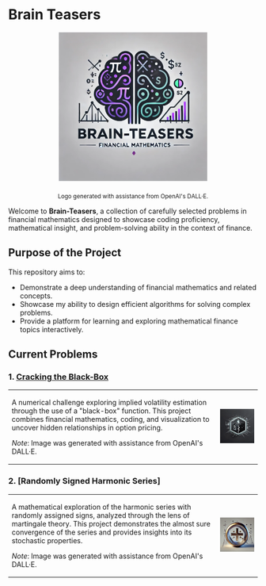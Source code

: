 # Brain Teasers

<div align="center">
  <img src="Brain_Teasers_Logo.png" alt="Brain-Teasers Logo" width="300">
</div>

<p align="center">
  <sub>Logo generated with assistance from OpenAI's DALL·E.</sub>
</p>

Welcome to **Brain-Teasers**, a collection of carefully selected problems in financial mathematics designed to showcase coding proficiency, mathematical insight, and problem-solving ability in the context of finance. 

## Purpose of the Project

This repository aims to:
- Demonstrate a deep understanding of financial mathematics and related concepts.
- Showcase my ability to design efficient algorithms for solving complex problems.
- Provide a platform for learning and exploring mathematical finance topics interactively.

## Current Problems

### 1. [Cracking the Black-Box](1.Cracking_Black-Box.ipynb)
<table>
<tr>
<td>

A numerical challenge exploring implied volatility estimation through the use of a "black-box" function. This project combines financial mathematics, coding, and visualization to uncover hidden relationships in option pricing.

*Note*: Image was generated with assistance from OpenAI's DALL·E.

</td>
<td>
<img src="1.Cracking_Black-Box.png" alt="Cracking the Black-Box Logo" width="300">
</td>
</tr>
</table>

### 2. [Randomly Signed Harmonic Series]
<table>
<tr>
<td>

A mathematical exploration of the harmonic series with randomly assigned signs, analyzed through the lens of martingale theory. This project demonstrates the almost sure convergence of the series and provides insights into its stochastic properties.

*Note*: Image was generated with assistance from OpenAI's DALL·E.

</td>
<td>
<img src="2.Harmonic.Series.png" alt="Randomly Signed Harmonic Series Logo" width="340">
</td>
</tr>
</table>
